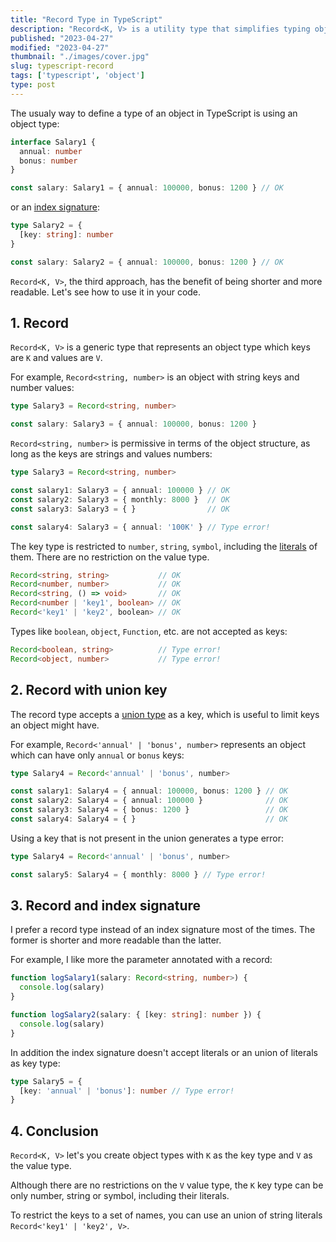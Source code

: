 ```yaml
---
title: "Record Type in TypeScript"
description: "Record<K, V> is a utility type that simplifies typing object in TypeScript. Let's see how you can advantage from it."
published: "2023-04-27"
modified: "2023-04-27"
thumbnail: "./images/cover.jpg"
slug: typescript-record
tags: ['typescript', 'object']
type: post
---
```


The usualy way to define a type of an object in TypeScript is using an object type:

```ts
interface Salary1 {
  annual: number
  bonus: number
}

const salary: Salary1 = { annual: 100000, bonus: 1200 } // OK
```

or an [index signature](/typescript-index-signatures/):

```ts
type Salary2 = {
  [key: string]: number
}

const salary: Salary2 = { annual: 100000, bonus: 1200 } // OK
```

`Record<K, V>`, the third approach, has the benefit of being shorter and more readable.  Let's see how to use it in your code.  

## 1. Record

`Record<K, V>` is a generic type that represents an object type which keys are `K` and values are `V`.  

For example, `Record<string, number>` is an object with string keys and number values:

```ts
type Salary3 = Record<string, number>

const salary: Salary3 = { annual: 100000, bonus: 1200 }
```

`Record<string, number>` is permissive in terms of the object structure, as long as the keys are strings and values numbers:

```ts
type Salary3 = Record<string, number>

const salary1: Salary3 = { annual: 100000 } // OK
const salary2: Salary3 = { monthly: 8000 }  // OK
const salary3: Salary3 = { }                // OK

const salary4: Salary3 = { annual: '100K' } // Type error!
```

The key type is restricted to `number`, `string`, `symbol`, including the [literals](https://www.typescriptlang.org/docs/handbook/2/everyday-types.html#literal-types) of them. There are no restriction on the value type.  

```ts
Record<string, string>           // OK
Record<number, number>           // OK
Record<string, () => void>       // OK
Record<number | 'key1', boolean> // OK
Record<'key1' | 'key2', boolean> // OK
```

Types like `boolean`, `object`, `Function`, etc. are not accepted as keys:

```ts
Record<boolean, string>          // Type error!
Record<object, number>           // Type error!
```

## 2. Record with union key

The record type accepts a [union type](https://www.typescriptlang.org/docs/handbook/2/everyday-types.html#union-types) as a key, which is useful to limit keys an object might have.  

For example, `Record<'annual' | 'bonus', number>` represents an object which can have only `annual` or `bonus` keys:

```ts
type Salary4 = Record<'annual' | 'bonus', number>

const salary1: Salary4 = { annual: 100000, bonus: 1200 } // OK
const salary2: Salary4 = { annual: 100000 }              // OK
const salary3: Salary4 = { bonus: 1200 }                 // OK
const salary4: Salary4 = { }                             // OK
```

Using a key that is not present in the union generates a type error:

```ts
type Salary4 = Record<'annual' | 'bonus', number>

const salary5: Salary4 = { monthly: 8000 } // Type error!
```

## 3. Record and index signature

I prefer a record type instead of an index signature most of the times. The former is shorter and more readable than the latter.  

For example, I like more the parameter annotated with a record:

```ts
function logSalary1(salary: Record<string, number>) {
  console.log(salary)
}

function logSalary2(salary: { [key: string]: number }) {
  console.log(salary)
}
```

In addition the index signature doesn't accept literals or an union of literals as key type:

```ts
type Salary5 = {
  [key: 'annual' | 'bonus']: number // Type error!
}
```

## 4. Conclusion

`Record<K, V>` let's you create object types with `K` as the key type and `V` as the value type.  

Although there are no restrictions on the `V` value type, the `K` key type can be only number, string or symbol, including their literals.  

To restrict the keys to a set of names, you can use an union of string literals `Record<'key1' | 'key2', V>`.  

